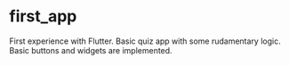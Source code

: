 # first_app

First experience with Flutter. Basic quiz app with some rudamentary logic. Basic buttons and widgets are implemented.
